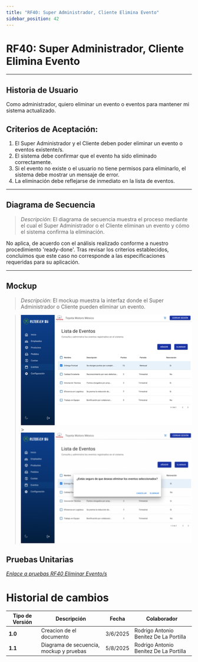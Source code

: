 ```yaml
---
title: "RF40: Super Administrador, Cliente Elimina Evento"
sidebar_position: 42
---
```


# RF40: Super Administrador, Cliente Elimina Evento

---

## Historia de Usuario

Como administrador, quiero eliminar un evento o eventos para mantener mi sistema actualizado.

## **Criterios de Aceptación:**

1. El Super Administrador y el Cliente deben poder eliminar un evento o eventos existente/s.
2. El sistema debe confirmar que el evento ha sido eliminado correctamente.
3. Si el evento no existe o el usuario no tiene permisos para eliminarlo, el sistema debe mostrar un mensaje de error.
4. La eliminación debe reflejarse de inmediato en la lista de eventos.

---

## **Diagrama de Secuencia**

> _Descripción_: El diagrama de secuencia muestra el proceso mediante el cual el Super Administrador o el Cliente eliminan un evento y cómo el sistema confirma la eliminación.

No aplica, de acuerdo con el análisis realizado conforme a nuestro procedimiento 'ready-done'. Tras revisar los criterios establecidos, concluimos que este caso no corresponde a las especificaciones requeridas para su aplicación.

---

## **Mockup**

> _Descripción_: El mockup muestra la interfaz donde el Super Administrador o Cliente pueden eliminar un evento.

> ![alt text](imagenes/RF40EliminaEvento1.png) > ![alt text](imagenes/RF40EliminaEvento2.png)

## **Pruebas Unitarias**

_<u>[Enlace a pruebas RF40 Eliminar Evento/s](https://docs.google.com/spreadsheets/d/1NLGwGrGA5PVOEzLaqxa8Ts1D_Ng3QzzqNKWJYUzxD-M/edit?gid=836466678#gid=836466678)</u>_

# Historial de cambios

| **Tipo de Versión** | **Descripción**                         | **Fecha** | **Colaborador**                        |
| ------------------- | --------------------------------------- | --------- | -------------------------------------- |
| **1.0**             | Creacion de el documento                | 3/6/2025  | Rodrigo Antonio Benítez De La Portilla |
| **1.1**             | Diagrama de secuencia, mockup y pruebas | 5/8/2025  | Rodrigo Antonio Benítez De La Portilla |
